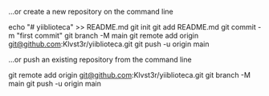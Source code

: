 …or create a new repository on the command line

echo "# yiiblioteca" >> README.md
git init
git add README.md
git commit -m "first commit"
git branch -M main
git remote add origin git@github.com:Klvst3r/yiiblioteca.git
git push -u origin main

…or push an existing repository from the command line

git remote add origin git@github.com:Klvst3r/yiiblioteca.git
git branch -M main
git push -u origin main